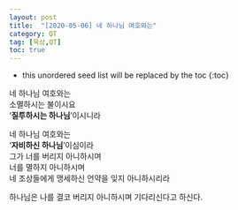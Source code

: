 ```yaml
---
layout: post
title:  "[2020-05-06] 네 하나님 여호와는"
category: QT
tag: [묵상,QT]
toc: true
---
```

* this unordered seed list will be replaced by the toc
{:toc}

네 하나님 여호와는 <br/>
소멸하시는 불이시요<br/>
‘**질투하시는 하나님**’이시니라<br/>

네 하나님 여호와는 <br/>
‘**자비하신 하나님**’이심이라<br/>
그가 너를 버리지 아니하시며<br/>
너를 멸하지 아니하시며<br/>
네 조상들에게 맹세하신 언약을 잊지 아니하시리라<br/>

하나님은 나를 결코 버리지 아니하시며 기다리신다고 하신다.<br/>